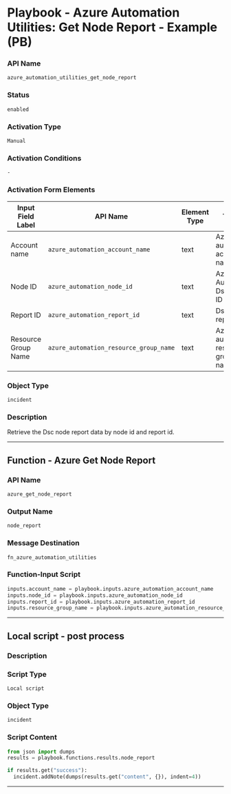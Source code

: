 <!--
    DO NOT MANUALLY EDIT THIS FILE
    THIS FILE IS AUTOMATICALLY GENERATED WITH resilient-sdk codegen
    Generated with resilient-sdk v50.0.151
-->

# Playbook - Azure Automation Utilities: Get Node Report - Example (PB)

### API Name
`azure_automation_utilities_get_node_report`

### Status
`enabled`

### Activation Type
`Manual`

### Activation Conditions
`-`

### Activation Form Elements
| Input Field Label | API Name | Element Type | Tooltip | Requirement |
| ----------------- | -------- | ------------ | ------- | ----------- |
| Account name | `azure_automation_account_name` | text | Azure automation account name | Always |
| Node ID | `azure_automation_node_id` | text | Azure Automation Dsc node ID | Always |
| Report ID | `azure_automation_report_id` | text | Dsc node report ID | Always |
| Resource Group Name | `azure_automation_resource_group_name` | text | Azure automation resource group name | Always |

### Object Type
`incident`

### Description
Retrieve the Dsc node report data by node id and report id.


---
## Function - Azure Get Node Report

### API Name
`azure_get_node_report`

### Output Name
`node_report`

### Message Destination
`fn_azure_automation_utilities`

### Function-Input Script
```python
inputs.account_name = playbook.inputs.azure_automation_account_name
inputs.node_id = playbook.inputs.azure_automation_node_id
inputs.report_id = playbook.inputs.azure_automation_report_id
inputs.resource_group_name = playbook.inputs.azure_automation_resource_group_name
```

---

## Local script - post process

### Description


### Script Type
`Local script`

### Object Type
`incident`

### Script Content
```python
from json import dumps
results = playbook.functions.results.node_report

if results.get("success"):
  incident.addNote(dumps(results.get("content", {}), indent=4))
```

---

